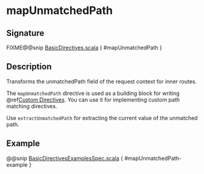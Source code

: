 <a id="mapunmatchedpath"></a>
# mapUnmatchedPath

## Signature

FIXME@@snip [BasicDirectives.scala](../../../../../../../../../akka-http/src/main/scala/akka/http/scaladsl/server/directives/BasicDirectives.scala) { #mapUnmatchedPath }

## Description

Transforms the unmatchedPath field of the request context for inner routes.

The `mapUnmatchedPath` directive is used as a building block for writing @ref[Custom Directives](../custom-directives.md#custom-directives). You can use it
for implementing custom path matching directives.

Use `extractUnmatchedPath` for extracting the current value of the unmatched path.

## Example

@@snip [BasicDirectivesExamplesSpec.scala](../../../../../../../test/scala/docs/http/scaladsl/server/directives/BasicDirectivesExamplesSpec.scala) { #mapUnmatchedPath-example }